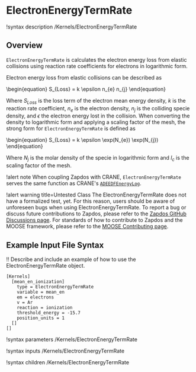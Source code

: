 # ElectronEnergyTermRate

!syntax description /Kernels/ElectronEnergyTermRate

## Overview

`ElectronEnergyTermRate` is calculates the electron energy loss from elastic collisions using reaction rate coefficients for electrons in logarithmic form.

Electron energy loss from elastic collisions can be described as

\begin{equation}
S_{Loss} =  k \epsilon n_{e} n_{j}
\end{equation}

Where $S_{Loss}$ is the loss term of the electron mean energy density, $k$ is the reaction rate coefficient, $n_{e}$ is the electron density, $n_{j}$ is the colliding specie density, and $\epsilon$ the electron energy lost in the collision. When converting the density to logarithmic form and applying a scaling factor of the mesh, the strong form for `ElectronEnergyTermRate` is defined as

\begin{equation}
S_{Loss} =  k \epsilon \exp(N_{e}) \exp(N_{j})
\end{equation}

Where $N_{j}$ is the molar density of the specie in logarithmic form and $l_{c}$ is the scaling factor of the mesh.

!alert note
When coupling Zapdos with CRANE, `ElectronEnergyTermRate` serves the same function as CRANE's [`ADEEDFEnergyLog`](/kernels/ADEEDFEnergyLog.md).

!alert warning title=Untested Class
The ElectronEnergyTermRate does not have a formalized test, yet. For this reason,
users should be aware of unforeseen bugs when using ElectronEnergyTermRate. To
report a bug or discuss future contributions to Zapdos, please refer to the
[Zapdos GitHub Discussions page](https://github.com/shannon-lab/zapdos/discussions).
For standards of how to contribute to Zapdos and the MOOSE framework,
please refer to the [MOOSE Contributing page](framework/contributing.md).

## Example Input File Syntax

!! Describe and include an example of how to use the ElectronEnergyTermRate object.

```text
[Kernels]
  [mean_en_ionization]
    type = ElectronEnergyTermRate
    variable = mean_en
    em = electrons
    v = Ar
    reaction = ionization
    threshold_energy = -15.7
    position_units = 1
  []
[]
```

!syntax parameters /Kernels/ElectronEnergyTermRate

!syntax inputs /Kernels/ElectronEnergyTermRate

!syntax children /Kernels/ElectronEnergyTermRate
